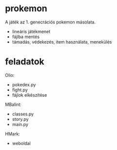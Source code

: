 # prokemon

A játék az 1. genecrációs pokemon másolata.
 - lineáris játékmenet
 - fájlba mentés
 - támadás, védekezés, item használata, menekülés

# feladatok
Olio:
 - pokedex.py
 - fight.py
 - fájlok elkészítése

MBalint:
 - classes.py
 - story.py
 - main.py

HMark:
 - weboldal
